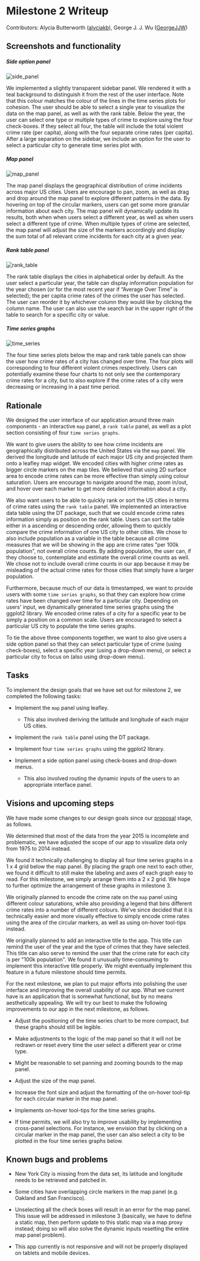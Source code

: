 # Milestone 2 Writeup

Contributors: Alycia Butterworth ([alyciakb](https://github.com/alyciakb)), George J. J. Wu ([GeorgeJJW](https://github.com/GeorgeJJW))

## Screenshots and functionality

##### Side option panel

![side_panel](../img/side_panel.png)

We implemented a slightly transparent sidebar panel. We rendered it with a teal background to distinguish it from the rest of the user interface. Note that this colour matches the colour of the lines in the time series plots for cohesion. The user should be able to select a single year to visualize the data on the map panel, as well as with the rank table. Below the year, the user can select one type or multiple types of crime to explore using the four check-boxes. If they select all four, the table will include the total violent crime rate (per capita), along with the four separate crime rates (per capita). After a large separation on the sidebar, we include an option for the user to select a particular city to generate time series plot with.

##### Map panel

![map_panel](../img/map_panel.png)

The map panel displays the geographical distribution of crime incidents across major US cities. Users are encourage to pan, zoom, as well as drag and drop around the map panel to explore different patterns in the data. By hovering on top of the circular markers, users can get some more granular information about each city. The map panel will dynamically update its results, both when when users select a different year, as well as when users select a different type of crime. When multiple types of crime are selected, the map panel will adjust the size of the markers accordingly and display the sum total of all relevant crime incidents for each city at a given year.

##### Rank table panel

![rank_table](../img/rank_table.png)

The rank table displays the cities in alphabetical order by default. As the user select a particular year, the table can display information population for the year chosen (or for the most recent year if “Average Over Time” is selected); the per capita crime rates of the crimes the user has selected. The user can reorder it by whichever column they would like by clicking the column name. The user can also use the search bar in the upper right of the table to search for a specific city or value.

##### Time series graphs

![time_series](,,/img/time_series.png)

The four time series plots below the map and rank table panels can show the user how crime rates of a city has changed over time. The four plots will corresponding to four different violent crimes respectively. Users can potentially examine these four charts to not only see the contemporary crime rates for a city, but to also explore if the crime rates of a city were decreasing or increasing in a past time period.

## Rationale

We designed the user interface of our application around three main components - an interactive `map` panel, a `rank table` panel, as well as a plot section consisting of four `time series graphs`.

We want to give users the ability to see how crime incidents are geographically distributed across the United States via the `map` panel. We derived the longitude and latitude of each major US city and projected them onto a leafley map widget. We encoded cities with higher crime rates as bigger circle markers on the map tiles. We believed that using 2D surface area to encode crime rates can be more effective than simply using colour saturation. Users are encourage to navigate around the map, zoom in/out, and hover over each marker to get more detailed information about a city.

We also want users to be able to quickly rank or sort the US cities in terms of crime rates using the `rank table` panel. We implemented an interactive data table using the DT package, such that we could encode crime rates information simply as position on the rank table. Users can sort the table either in a ascending or descending order, allowing them to quickly compare the crime information of one US city to other cities. We chose to also include population as a variable in the table because all crime measures that we will be showing in the app are crime rates "per 100k population", not overall crime counts. By adding population, the user can, if they choose to, contemplate and estimate the overall crime counts as well. We chose not to include overall crime counts in our app because it may be misleading of the actual crime rates for those cities that simply have a larger population.

Furthermore, because much of our data is timestamped, we want to provide users with some `time series graphs`, so that they can explore how crime rates have been changed over time for a particular city. Depending on users' input, we dynamically generated time series graphs using the ggplot2 library. We encoded crime rates of a city for a specific year to be simply a position on a common scale. Users are encouraged to select a particular US city to populate the time series graphs.

To tie the above three components together, we want to also give users a side option panel so that they can select particular type of crime (using check-boxes), select a specific year (using a drop-down menu), or select a particular city to focus on (also using drop-down menu).  

## Tasks

To implement the design goals that we have set out for milestone 2, we completed the following tasks:

- Implement the `map` panel using leafley.
    - This also involved deriving the latitude and longitude of each major US cities.

- Implement the `rank table` panel using the DT package.

- Implement four `time series graphs` using the ggplot2 library.

- Implement a side option panel using check-boxes and drop-down menus.
    - This also involved routing the dynamic inputs of the users to an appropriate interface panel.

## Visions and upcoming steps

We have made some changes to our design goals since our [proposal](https://github.com/UBC-MDS/violent_crimes_usa/tree/v0.1) stage, as follows.

We determined that most of the data from the year 2015 is incomplete and problematic, we have adjusted the scope of our app to visualize data only from 1975 to 2014 instead.

We found it technically challenging to display all four time series graphs in a 1 x 4 grid below the map panel. By placing the graph one next to each other, we found it difficult to still make the labeling and axes of each graph easy to read. For this milestone, we simply arrange them into a 2 x 2 grid. We hope to further optimize the arrangement of these graphs in milestone 3.

We originally planned to encode the crime rate on the `map` panel using different colour saturations, while also providing a legend that bins different crime rates into a number of different colours. We've since decided that it is technically easier and more visually effective to simply encode crime rates using the area of the circular markers, as well as using on-hover tool-tips instead.

We originally planned to add an interactive title to the app. This title can remind the user of the year and the type of crimes that they have selected. This title can also serve to remind the user that the crime rate for each city is per "100k population". We found it unusually time-consuming to implement this interactive title properly. We might eventually implement this feature in a future milestone should time permits.

For the next milestone, we plan to put major efforts into polishing the user interface and improving the overall usability of our app. What we current have is an application that is somewhat functional, but by no means aesthetically appealing. We will try our best to make the following improvements to our app in the next milestone, as follows.

- Adjust the positioning of the time series chart to be more compact, but these graphs should still be legible.

- Make adjustments to the logic of the map panel so that it will not be redrawn or reset every time the user select a different year or crime type.

- Might be reasonable to set panning and zooming bounds to the map panel.

- Adjust the size of the map panel.

- Increase the font size and adjust the formatting of the on-hover tool-tip for each circular marker in the map panel.

- Implements on-hover tool-tips for the time series graphs.

- If time permits, we will also try to improve usability by implementing cross-panel selections. For instance, we envision that by clicking on a circular marker in the map panel, the user can also select a city to be plotted in the four time series graphs below.

## Known bugs and problems
- New York City is missing from the data set, its latitude and longitude needs to be retrieved and patched in.

- Some cities have overlapping circle markers in the map panel (e.g. Oakland and San Francisco).

- Unselecting all the check boxes will result in an error for the map panel. This issue will be addressed in milestone 3 (basically, we have to define a static map, then perform update to this static map via a map proxy instead; doing so will also solve the dynamic inputs resetting the entire map panel problem).

- This app currently is not responsive and will not be properly displayed on tablets and mobile devices.
